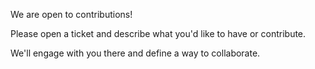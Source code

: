 We are open to contributions!

Please open a ticket and describe what you'd like to have or contribute.

We'll engage with you there and define a way to collaborate.
